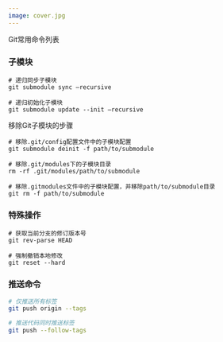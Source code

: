 ```yaml
---
image: cover.jpg
---
```


Git常用命令列表

### 子模块

```shell
# 递归同步子模块
git submodule sync —recursive 

# 递归初始化子模块
git submodule update --init —recursive
```

移除Git子模块的步骤

```shell
# 移除.git/config配置文件中的子模块配置
git submodule deinit -f path/to/submodule

# 移除.git/modules下的子模块目录
rm -rf .git/modules/path/to/submodule

# 移除.gitmodules文件中的子模块配置，并移除path/to/submodule目录
git rm -f path/to/submodule
```

### 特殊操作

```shell
# 获取当前分支的修订版本号
git rev-parse HEAD

# 强制撤销本地修改
git reset --hard
```

### 推送命令

```bash
# 仅推送所有标签
git push origin --tags

# 推送代码同时推送标签
git push --follow-tags
```